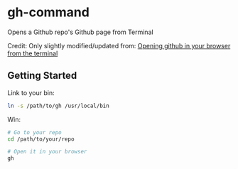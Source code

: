 # gh-command
Opens a Github repo's Github page from Terminal

Credit: Only slightly modified/updated from: [Opening github in your browser from the terminal](https://jasonneylon.wordpress.com/2011/04/22/opening-github-in-your-browser-from-the-terminal/)

## Getting Started

Link to your bin:

```sh
ln -s /path/to/gh /usr/local/bin
```

Win:

```sh
# Go to your repo
cd /path/to/your/repo

# Open it in your browser
gh
```
